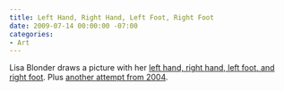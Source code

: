 ```yaml
---
title: Left Hand, Right Hand, Left Foot, Right Foot
date: 2009-07-14 00:00:00 -07:00
categories:
- Art
---
```


<p>Lisa Blonder draws a picture with her <a href="http://blonderland.blogspot.com/2009/07/handedness-revisited.html">left hand, right hand, left foot, and right foot</a>. Plus <a href="http://blonderland.blogspot.com/2009/07/handedness.html">another attempt from 2004</a>.</p>
